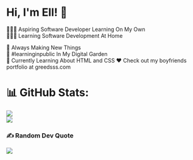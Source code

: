 # Hi, I'm Ell! 👋

👩🏻‍💻 Aspiring Software Developer Learning On My Own  
👩🏻‍🎓 Learning Software Development At Home 

🎨 Always Making New Things  
🌷 #learninginpublic In My Digital Garden  
💭 Currently Learning About HTML and CSS 
❤ Check out my boyfriends portfolio at greedsss.com 

# 📊 GitHub Stats:
![](https://github-readme-stats.vercel.app/api?username=Ell854&theme=tokyonight&hide_border=false&include_all_commits=false&count_private=false)<br/>
![](https://github-readme-stats.vercel.app/api/top-langs/?username=Ell854&theme=tokyonight&hide_border=false&include_all_commits=false&count_private=false&layout=compact)



### ✍️ Random Dev Quote
![](https://quotes-github-readme.vercel.app/api?type=horizontal&theme=tokyonight)
